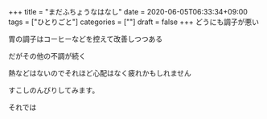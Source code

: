 +++
title = "まだふちょうなはなし"
date = 2020-06-05T06:33:34+09:00
tags = ["ひとりごと"]
categories = [""]
draft = false
+++
どうにも調子が悪い

胃の調子はコーヒーなどを控えて改善しつつある

だがその他の不調が続く

熱などはないのでそれほど心配はなく疲れかもしれません

すこしのんびりしてみます。

それでは
